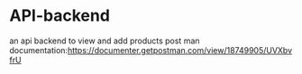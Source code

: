 # API-backend
an api backend to view and add products
post man documentation:https://documenter.getpostman.com/view/18749905/UVXbvfrU
